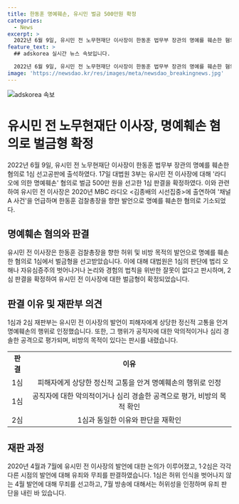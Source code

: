 ```yaml
---
title: 한동훈 명예훼손, 유시민 벌금 500만원 확정
categories:
  - News
excerpt: >
  2022년 6월 9일, 유시민 전 노무현재단 이사장이 한동훈 법무부 장관의 명예를 훼손한 혐의로 기소된 사건에 대한 벌금 500만 원이 확정됐다. 대법원은 "라디오에 의한 명예훼손" 혐의로 벌금을 선고한 원심 판결을 유죄로 확인했다. 유 전 이사장은 '채널A 사건'을 언급하며 한 전 위원장이 자신과 재단의 계좌를 사찰했다고 주장한 것이 이 사건의 중심이다. 이에 대해 1·2심 재판부는 유죄를 인정하고, 대법원도 이를 확인했다.
feature_text: >
  ## adskorea 실시간 뉴스 속보입니다.

  2022년 6월 9일, 유시민 전 노무현재단 이사장이 한동훈 법무부 장관의 명예를 훼손한 혐의로 기소된 사건에 대한 벌금 500만 원이 확정됐다. 대법원은 "라디오에 의한 명예훼손" 혐의로 벌금을 선고한 원심 판결을 유죄로 확인했다. 유 전 이사장은 '채널A 사건'을 언급하며 한 전 위원장이 자신과 재단의 계좌를 사찰했다고 주장한 것이 이 사건의 중심이다. 이에 대해 1·2심 재판부는 유죄를 인정하고, 대법원도 이를 확인했다.
image: 'https://newsdao.kr/res/images/meta/newsdao_breakingnews.jpg'
---
```


<p><img src="https://newsdao.kr/res/images/meta/newsdao_breakingnews.jpg" alt="adskorea 속보" /></p>

<h1>유시민 전 노무현재단 이사장, 명예훼손 혐의로 벌금형 확정</h1>

<p data-ke-size="size16">2022년 6월 9일, 유시민 전 노무현재단 이사장이 한동훈 법무부 장관의 명예를 훼손한 혐의로 1심 선고공판에 출석하였다. 17일 대법원 3부는 유시민 전 이사장에 대해 '라디오에 의한 명예훼손' 혐의로 벌금 500만 원을 선고한 1심 판결을 확정하였다. 이와 관련하여 유시민 전 이사장은 2020년 MBC 라디오 <김종배의 시선집중>에 출연하여 '채널A 사건'을 언급하며 한동훈 검찰총장을 향한 발언으로 명예를 훼손한 혐의로 기소되었다.</p>

<h2 data-ke-size="size26">명예훼손 혐의와 판결</h2>

<p data-ke-size="size16">유시민 전 이사장은 한동훈 검찰총장을 향한 허위 및 비방 목적의 발언으로 명예를 훼손한 혐의로 1심에서 벌금형을 선고받았습니다. 이에 대해 대법원은 1심의 판단에 법리 오해나 자유심증주의 벗어나거나 논리와 경험의 법칙을 위반한 잘못이 없다고 판시하며, 2심 판결을 확정하여 유시민 전 이사장에 대한 벌금형이 확정되었습니다.</p>

<h2 data-ke-size="size26">판결 이유 및 재판부 의견</h2>

<p data-ke-size="size16">1심과 2심 재판부는 유시민 전 이사장의 발언이 피해자에게 상당한 정신적 고통을 안겨 명예훼손의 행위로 인정했습니다. 또한, 그 행위가 공직자에 대한 악의적이거나 심리 경솔한 공격으로 평가되며, 비방의 목적이 있다는 판시를 내렸습니다.</p>

<table>
    <tr>
        <td style="text-align: center; height: 17px;"><b>판결</b></td>
        <td style="text-align: center; height: 17px;"><b>이유</b></td>
    </tr>
    <tr>
        <td style="text-align: center; height: 17px;">1심</td>
        <td style="text-align: center; height: 17px;">피해자에게 상당한 정신적 고통을 안겨 명예훼손의 행위로 인정</td>
    </tr>
    <tr>
        <td style="text-align: center; height: 17px;">1심</td>
        <td style="text-align: center; height: 17px;">공직자에 대한 악의적이거나 심리 경솔한 공격으로 평가, 비방의 목적 확인</td>
    </tr>
    <tr>
        <td style="text-align: center; height: 17px;">2심</td>
        <td style="text-align: center; height: 17px;">1심과 동일한 이유와 판단을 재확인</td>
    </tr>
</table>

<h2 data-ke-size="size26">재판 과정</h2>

<p data-ke-size="size16">2020년 4월과 7월에 유시민 전 이사장의 발언에 대한 논의가 이루어졌고, 1·2심은 각각 다른 시점의 발언에 대해 유죄와 무죄를 판결하였습니다. 1심은 허위 인식을 벗어나지 않는 4월 발언에 대해 무죄를 선고하고, 7월 방송에 대해서는 허위성을 인정하며 유죄 판단을 내린 바 있습니다.</p>

<p data-ke-size="size16">&nbsp;</p>


